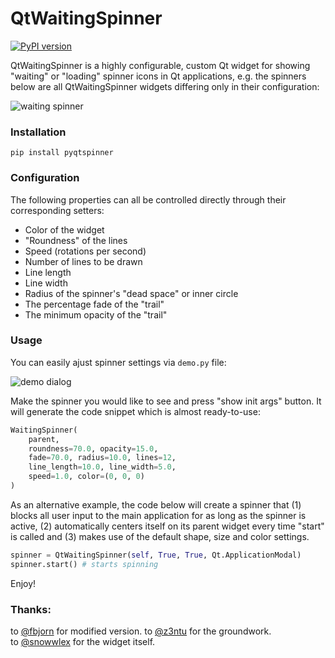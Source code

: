 # QtWaitingSpinner

[![PyPI version](https://badge.fury.io/py/pyqtspinner.svg)](https://badge.fury.io/py/pyqtspinner)

QtWaitingSpinner is a highly configurable, custom Qt widget for showing "waiting" or "loading" spinner icons in Qt applications, e.g. the spinners below are all QtWaitingSpinner widgets differing only in their configuration:

![waiting spinner](https://github.com/z3ntu/QtWaitingSpinner/blob/gh-pages/waiting-spinners.gif)

### Installation

`pip install pyqtspinner`

### Configuration

The following properties can all be controlled directly through their corresponding setters:

* Color of the widget
* "Roundness" of the lines
* Speed (rotations per second)
* Number of lines to be drawn
* Line length
* Line width
* Radius of the spinner's "dead space" or inner circle
* The percentage fade of the "trail"
* The minimum opacity of the "trail"

### Usage

You can easily ajust spinner settings via `demo.py` file:  

![demo dialog](http://i.imgur.com/dVVSgaS.png)  

Make the spinner you would like to see and press "show init args" button.
It will generate the code snippet which is almost ready-to-use:

```python
WaitingSpinner(
    parent,
    roundness=70.0, opacity=15.0,
    fade=70.0, radius=10.0, lines=12,
    line_length=10.0, line_width=5.0,
    speed=1.0, color=(0, 0, 0)
)
```

As an alternative example, the code below will create a spinner that (1) blocks all user input to the main application for as long as the spinner is active, (2) automatically centers itself on its parent widget every time "start" is called and (3) makes use of the default shape, size and color settings.

```python
spinner = QtWaitingSpinner(self, True, True, Qt.ApplicationModal)
spinner.start() # starts spinning
```


Enjoy!

### Thanks:
to [@fbjorn](https://github.com/fbjorn) for modified version.
to [@z3ntu](https://github.com/z3ntu) for the groundwork.  
to [@snowwlex](https://github.com/snowwlex) for the widget itself.
